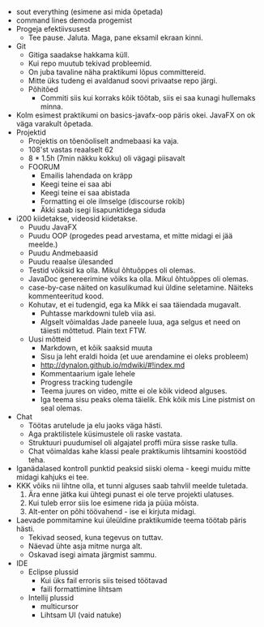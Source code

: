 * sout everything (esimene asi mida õpetada)
* command lines demoda progemist
* Progeja efektiivsusest
    * Tee pause. Jaluta. Maga, pane eksamil ekraan kinni.
* Git
    * Gitiga saadakse hakkama küll.
    * Kui repo muutub tekivad probleemid.
    * On juba tavaline näha praktikumi lõpus committereid.
    * Mitte üks tudeng ei avaldanud soovi privaatse repo järgi.
    * Põhitõed
        * Commiti siis kui korraks kõik töötab, siis ei saa kunagi hullemaks minna.
* Kolm esimest praktikumi on basics-javafx-oop päris okei. JavaFX on ok väga varakult õpetada.
* Projektid
    * Projektis on tõenöoliselt andmebaasi ka vaja.
    * 108'st vastas reaalselt 62
    * 8 * 1.5h (7min näkku kokku) oli vägagi piisavalt
    * FOORUM
        * Emailis lahendada on kräpp
        * Keegi teine ei saa abi
        * Keegi teine ei saa abistada
        * Formatting ei ole ilmselge (discourse rokib)
        * Äkki saab isegi lisapunktidega siduda
* i200 kiidetakse, videosid kiidetakse.
    - Puudu JavaFX
    - Puudu OOP (progedes pead arvestama, et mitte midagi ei jää meelde.)
    - Puudu Andmebaasid
    - Puudu reaalse ülesanded
    - Testid võiksid ka olla. Mikul õhtuõppes oli olemas.
    - JavaDoc genereerimine võiks ka olla. Mikul õhtuõppes oli olemas.
    * case-by-case näited on kasulikumad kui üldine seletamine. Näiteks kommenteeritud kood.
    * Kohutav, et ei tudengid, ega ka Mikk ei saa täiendada mugavalt.
        * Puhtasse markdowni tuleb viia asi.
        * Algselt võimaldas Jade paneele luua, aga selgus et need on täiesti mõttetud. Plain text FTW.
    * Uusi mõtteid
        * Markdown, et kõik saaksid muuta
        * Sisu ja leht eraldi hoida (et uue arendamine ei oleks probleem)
        * http://dynalon.github.io/mdwiki/#!index.md
        * Kommentaarium igale lehele
        * Progress tracking tudengile
        * Teema juures on video, mitte ei ole kõik videod alguses.
        * Iga teema sisu peaks olema täielik. Ehk kõik mis Line pistmist on seal olemas.
* Chat
    * Töötas arutelude ja elu jaoks väga hästi.
    * Aga praktilistele küsimustele oli raske vastata.
    * Struktuuri puudumisel oli algajatel proffi müra sisse raske tulla.
    * Chat võimaldas kahe klassi peale praktikumis lihtsamini koostööd teha.
* Iganädalased kontroll punktid peaksid siiski olema - keegi muidu mitte midagi kahjuks ei tee.
* KKK võiks nii lihtne olla, et tunni alguses saab tahvlil meelde tuletada.
    1. Ära enne jätka kui ühtegi punast ei ole terve projekti ulatuses.
    2. Kui tuleb error siis loe esimene rida ja püüa mõista.
    3. Alt-enter on põhi töövahend - ise ei kirjuta midagi.
* Laevade pommitamine kui üleüldine praktikumide teema töötab päris hästi.
    * Tekivad seosed, kuna tegevus on tuttav.
    * Näevad ühte asja mitme nurga alt.
    * Oskavad isegi aimata järgmist sammu.
* IDE
    * Eclipse plussid
        * Kui üks fail erroris siis teised töötavad
        * faili formattimine lihtsam
    * Intellij plussid
        * multicursor
        * Lihtsam UI (vaid natuke)
